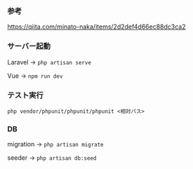 ### 参考
https://qiita.com/minato-naka/items/2d2def4d66ec88dc3ca2

### サーバー起動
Laravel → `php artisan serve`

Vue → `npm run dev`

### テスト実行
`php vendor/phpunit/phpunit/phpunit <相対パス>`

### DB
migration → `php artisan migrate`

seeder → `php artisan db:seed`
